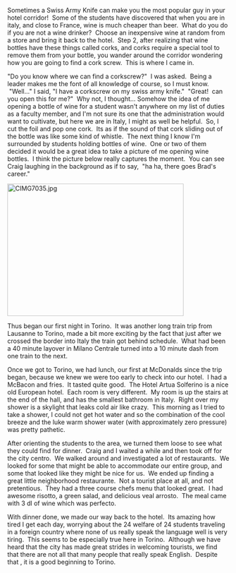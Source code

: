 <!--
.. title: My Name is Brad, I'll be your Sommelier This Evening
.. date: 2011/01/15
.. slug: my-name-is-brad-i-ll-be-your-sommelier-this-evening
.. tags: Travel, Jterm11
.. link: 
.. description: 
-->


<p>Sometimes a Swiss Army Knife can make you the most popular guy in your hotel corridor!  Some of the students have discovered that when you are in italy, and close to France, wine is much cheaper than beer.  What do you do if you are not a wine drinker?  Choose an inexpensive wine at random from a store and bring it back to the hotel.  Step 2, after realizing that wine bottles have these things called corks, and corks require a special tool to remove them from your bottle, you wander around the corridor wondering how you are going to find a cork screw.  This is where I came in.</p><p>"Do you know where we can find a corkscrew?"  I was asked.  Being a leader makes me the font of all knowledge of course, so I must know.  "Well..." I said, "I have a corkscrew on my swiss army knife."  "Great!  can you open this for me?"  Why not, I thought... Somehow the idea of me opening a bottle of wine for a student wasn't anywhere on my list of duties as a faculty member, and I'm not sure its one that the administration would want to cultivate, but here we are in Italy, I might as well be helpful.  So, I cut the foil and pop one cork.  Its as if the sound of that cork sliding out of the bottle was like some kind of whistle.  The next thing I know I'm surrounded by students holding bottles of wine.  One or two of them decided it would be a great idea to take a picture of me opening wine bottles.  I think the picture below really captures the moment.  You can see Craig laughing in the background as if to say,  "ha ha, there goes Brad's career."</p><p><img title="CIMG7035.jpg" src="http://lh3.ggpht.com/_wISL1SSAaEA/TTIVM2vBfGI/AAAAAAAAAKI/Ls16QIDb3EI/CIMG7035.jpg?imgmax=800" border="0" alt="CIMG7035.jpg" width="400" height="300" /></p><p>Thus began our first night in Torino.  It was another long train trip from Lausanne to Torino, made a bit more exciting by the fact that just after we crossed the border into Italy the train got behind schedule.  What had been a 40 minute layover in Milano Centrale turned into a 10 minute dash from one train to the next.</p><p>Once we got to Torino, we had lunch, our first at McDonalds since the trip began, because we knew we were too early to check into our hotel.  I had a McBacon and fries.  It tasted quite good.  The Hotel Artua Solferino is a nice old European hotel.  Each room is very different.  My room is up the stairs at the end of the hall, and has the smallest bathroom in Italy.  Right over my shower is a skylight that leaks cold air like crazy.  This morning as I tried to take a shower, I could not get hot water and so the combination of the cool breeze and the luke warm shower water (with approximately zero pressure) was pretty pathetic.</p><p>After orienting the students to the area, we turned them loose to see what they could find for dinner.  Craig and I waited a while and then took off for the city centro.  We walked around and investigated a lot of restaurants.  We looked for some that might be able to accommodate our entire group, and some that looked like they might be nice for us.  We ended up finding a great little neighborhood restaurante.  Not a tourist place at all, and not pretentious.  They had a three course chefs menu that looked great.  I had awesome risotto, a green salad, and delicious veal arrosto.  The meal came with 3 dl of wine which was perfecto.</p><p>With dinner done, we made our way back to the hotel.  Its amazing how tired I get each day, worrying about the 24 welfare of 24 students traveling in a foreign country where none of us really speak the language well is very tiring.  This seems to be especially true here in Torino.  Although we have heard that the city has made great strides in welcoming tourists, we find that there are not all that many people that really speak English.  Despite that , it is a good beginning to Torino.</p><p> </p><div class="blogger-post-footer"><img width='1' height='1' src='https://blogger.googleusercontent.com/tracker/2759017781463016019-2925398357005830028?l=blog.bonelakesoftware.com' alt='' /></div>
